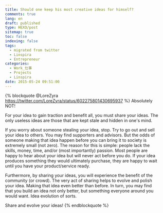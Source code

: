 ```yaml
---
title: Should one keep his most creative ideas for himself?
comments: true
lang: en
draft: published
type: HEXO/post
sitemap: true
toc: false
indexing: false
tags:
  - migrated from twitter
  - Linspira
  - Entrepreneur
categories:
  - Work_仕事
  - Projects
  - Linspira
date: 2015-05-24 09:51:00
---
```

{% blockquote @LoreZyra https://twitter.com/LoreZyra/status/602275801430695937 %}
Absolutely NOT!

For your idea to gain traction and benefit all, you must share your ideas. The only useless ideas are those that are kept  stale and hidden in one's mind.

If you worry about someone stealing your idea, stop. Try to go out and sell your idea to others. You may find supporters and advisors. But the odds of someone making that idea happen before you can bring it to society is extremely small (not zero). The reason for this is simple: people lack the skills, money, time, and/or (most importantly) passion. Most people are happy to hear about your idea but will never act before you do. If your idea produces something they would ultimately purchase, they are happy to wait until you have your product/service ready.


Furthermore, by sharing your ideas, you will experience the benefit of the community (or crowd). The very act of sharing helps to evolve and polish your idea. Making that idea even better than before. In turn, you may find that you build an idea not only better, but something everyone around you would want. Idea evolution of sorts.


Share and evolve your ideas!
{% endblockquote %}